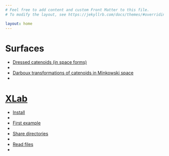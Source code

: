 ```yaml
---
# Feel free to add content and custom Front Matter to this file.
# To modify the layout, see https://jekyllrb.com/docs/themes/#overriding-theme-defaults

layout: home
---
```


<!-- This comment makes a whitespace on the page -->

# Surfaces

- [Dressed catenoids (in space forms)][dressed-catenoids]
-
- [Darboux transformations of catenoids in Minkowski space][DT-catenoids]
-

# [XLab][xlab]

- [Install][xlab-install]
-
- [First example][xlab-example]
-
- [Share directories][xlab-share]
-
- [Read files][xlab-read]
-

[costa]: /surfaces/costa.html
[dressed-catenoids]: /dressed-catenoids
[xlab]: /xlab
[DT-catenoids]: /darboux
[xlab-install]: xlab/install
[xlab-example]: xlab/example
[xlab-share]: xlab/share
[xlab-read]: xlab/read